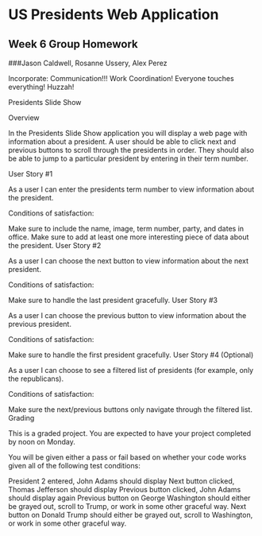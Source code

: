 # US Presidents Web Application

## Week 6 Group Homework

###Jason Caldwell, Rosanne Ussery, Alex Perez

Incorporate: Communication!!! Work Coordination! Everyone touches everything! Huzzah!


Presidents Slide Show

Overview

In the Presidents Slide Show application you will display a web page with information about a president. A user should be able to click next and previous buttons to scroll through the presidents in order. They should also be able to jump to a particular president by entering in their term number.

User Story #1

As a user I can enter the presidents term number to view information about the president.

Conditions of satisfaction:

Make sure to include the name, image, term number, party, and dates in office.
Make sure to add at least one more interesting piece of data about the president.
User Story #2

As a user I can choose the next button to view information about the next president.

Conditions of satisfaction:

Make sure to handle the last president gracefully.
User Story #3

As a user I can choose the previous button to view information about the previous president.

Conditions of satisfaction:

Make sure to handle the first president gracefully.
User Story #4 (Optional)

As a user I can choose to see a filtered list of presidents (for example, only the republicans).

Conditions of satisfaction:

Make sure the next/previous buttons only navigate through the filtered list.
Grading

This is a graded project. You are expected to have your project completed by noon on Monday.

You will be given either a pass or fail based on whether your code works given all of the following test conditions:

President 2 entered, John Adams should display
Next button clicked, Thomas Jefferson should display
Previous button clicked, John Adams should display again
Previous button on George Washington should either be grayed out, scroll to Trump, or work in some other graceful way.
Next button on Donald Trump should either be grayed out, scroll to Washington, or work in some other graceful way.